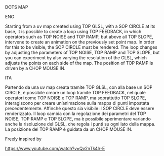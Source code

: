 ﻿DOTS MAP


ENG

Starting from a uv map created using TOP GLSL, with a SOP CIRCLE at its base, it is possible to create a loop using TOP FEEDBACK, in which operators such as TOP NOISE and TOP RAMP, but above all TOP SLOPE, intervene to create an animation on the previously set point map. In order for this to be visible, the SOP CIRCLE must be rendered. The loop changes by adjusting the parameters of TOP NOISE, TOP RAMP and TOP SLOPE, but you can experiment by also varying the resolution of the GLSL, which adjusts the points on each side of the map. The position of TOP RAMP is driven by a CHOP MOUSE IN.

ITA

Partendo da una uv map creata tramite TOP GLSL, con alla base un SOP CIRCLE, è possibile creare un loop tramite TOP FEEDBACK, nel quale operatori come TOP NOISE e TOP RAMP, ma soprattutto TOP SLOPE, interagiscono per creare un’animazione sulla mappa di punti impostata precedentemente. Affinché questo sia visibile il SOP CIRCLE deve essere renderizzato. Il loop cambia con la regolazione dei parametri del TOP NOISE, TOP RAMP e TOP SLOPE, ma è possibile sperimentare variando anche la risoluzione del GLSL, che regola i punti su ogni lato della mappa. La posizione del TOP RAMP è guidata da un CHOP MOUSE IN.

Freely inspired by

https://www.youtube.com/watch?v=Qv2nTk4lr-E
